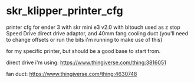 # skr_klipper_printer_cfg
printer cfg for ender 3 with skr mini e3 v2.0 with bltouch used as z stop Speed Drive direct drive adaptor, and 40mm fang cooling duct (you'll need to change offsets or run the bits i'm running to make use of this)

for my specific printer, but should be a good base to start from.

direct drive i'm using: https://www.thingiverse.com/thing:3816051

fan duct: https://www.thingiverse.com/thing:4630748
